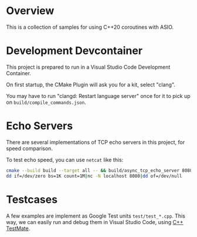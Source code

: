 # Overview
This is a collection of samples for using C++20 coroutines with ASIO.

# Development Devcontainer
This project is prepared to run in a Visual Studio Code Development Container.

On first startup, the CMake Plugin will ask you for a kit, select "clang".

You may have to run "clangd: Restart language server" once for it to pick up on `build/compile_commands.json`.

# Echo Servers
There are several implementations of TCP echo servers in this project, for speed comparison.

To test echo speed, you can use `netcat` like this:

```bash
cmake --build build --target all -- && build/async_tcp_echo_server 8080&
dd if=/dev/zero bs=1K count=1M|nc -N localhost 8080|dd of=/dev/null
```

# Testcases
A few examples are implement as Google Test units `test/test_*.cpp`. This way, we can easily run and debug them in Visual Studio Code, using [C++ TestMate](https://marketplace.visualstudio.com/items?itemName=matepek.vscode-catch2-test-adapter).